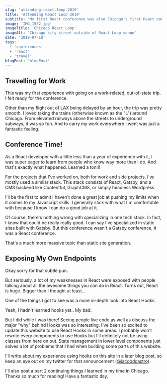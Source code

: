 ```yaml
---
slug: 'attending-react-loop-2019'
title: 'Attending React Loop 2019'
subtitle: "My first React conference was also Chicago's first React conference."
image: 'IMG_1552.jpg'
imageTitle: 'Chicago React Loop'
imageAlt: 'Chicago city street outside of React Loop venue'
date: '2019-07-10'
tags:
  - 'conferences'
  - 'react'
  - 'travel'
blogPost: 'blogPost'
---
```


## Travelling for Work

This was my first experience with going on a work-related, out-of-state trip. I felt ready for the conference.

Other than my flight out of LAX being delayed by an hour, the trip was pretty smooth. I loved taking the trains (otherwise known as the "L") around Chicago. From elevated railways above the streets to underground subways, it was so fun. And to carry my work everywhere I went was just a fantastic feeling.

## Conference Time!

As a React developer with a little less than a year of experience with it, I was super eager to learn from people who know way more than I do. And that's exactly what happened. Learned a ton!!!

For the projects that I've worked on, both for work and side projects, I've mostly used a similar stack. This stack consists of React, Gatsby, and a CMS backend like Contentful, GraphCMS, or simply headless Wordpress.

I'll be the first to admit I haven't done a great job at pushing my limits when it comes to my Javascript skills. I generally stick with what I'm comfortable with because I know I can do a good job at it.

Of course, there's nothing wrong with specializing in one tech stack. In fact, I know that could be really really good. I can say I've specialized in static sites built with Gatsby. But this conference wasn't a Gatsby conference, it was a React conference.

That's a much more massive topic than static site generation.

## Exposing My Own Endpoints

Okay sorry for that subtle pun.

But seriously, a lot of my weaknesses in React were exposed with people talking about all the awesome things you can do in React. Turns out, React is huge. Bigger than I thought at least...

One of the things I got to see was a more in-depth look into React Hooks.

Yeah, I hadn't learned hooks yet.. My bad.

But I did while I was there! Seeing people live code as well as discuss the major "why" behind Hooks was so interesting. I've been so excited to update this website to use React Hooks in some areas. I probably won't rewrite every components to use Hooks but I'll definitely not be using classes from here on out. State management in lower level components just solves a lot of problems that I had when building some parts of this website.

I'll write about my experience using hooks on this site in a later blog post, so keep an eye out on my twitter for that announcement ([@jacobdcastro](https://twitter.com/jacobdcastro "Jacob's twitter profile")).

I'll also post a part 2 continuing things I learned in my time in Chicago. Thanks so much for reading! Have a fantastic day.
